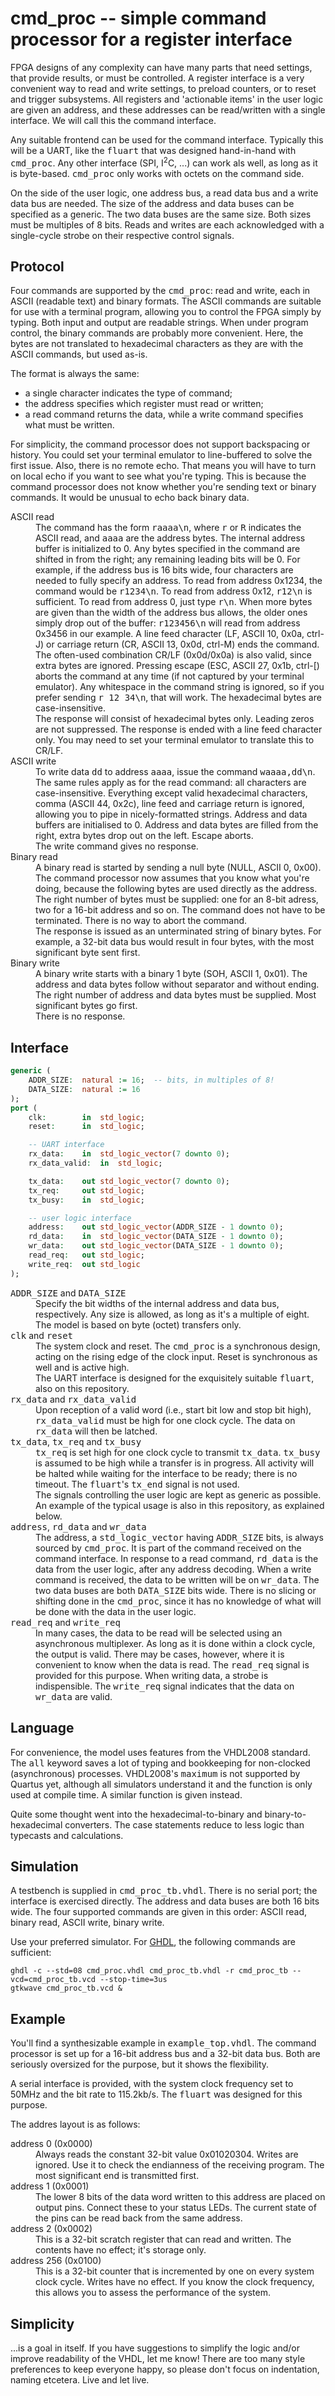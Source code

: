 # cmd_proc -- simple command processor for a register interface

FPGA designs of any complexity can have many parts that need settings, that
provide results, or must be controlled. A register interface is a very
convenient way to read and write settings, to preload counters, or to reset
and trigger subsystems. All registers and 'actionable items' in the user
logic are given an address, and these addresses can be read/written with a
single interface. We will call this the command interface.

Any suitable frontend can be used for the command interface. Typically this
will be a UART, like the <tt>fluart</tt> that was designed hand-in-hand with
<tt>cmd_proc</tt>. Any other interface (SPI, I<sup>2</sup>C, ...) can work
als well, as long as it is byte-based. <tt>cmd_proc</tt> only works with
octets on the command side.

On the side of the user logic, one address bus, a read data bus and a write
data bus are needed. The size of the address and data buses can be specified
as a generic. The two data buses are the same size. Both sizes must be
multiples of 8 bits. Reads and writes are each acknowledged with a
single-cycle strobe on their respective control signals.

## Protocol

Four commands are supported by the <tt>cmd_proc</tt>: read and write, each
in ASCII (readable text) and binary formats. The ASCII commands are suitable
for use with a terminal program, allowing you to control the FPGA simply by
typing. Both input and output are readable strings. When under program
control, the binary commands are probably more convenient. Here, the bytes
are not translated to hexadecimal characters as they are with the ASCII
commands, but used as-is.

The format is always the same:
- a single character indicates the type of command;
- the address specifies which register must read or written;
- a read command returns the data, while a write command specifies what must
  be written.

For simplicity, the command processor does not support backspacing or
history. You could set your terminal emulator to line-buffered to solve the
first issue. Also, there is no remote echo. That means you will have to turn
on local echo if you want to see what you're typing. This is because the
command processor does not know whether you're sending text or binary
commands. It would be unusual to echo back binary data.

<dl>
<dt>ASCII read</dt>
<dd>The command has the form <tt>raaaa\n</tt>, where <tt>r</tt> or <tt>R</tt>
    indicates the ASCII read, and <tt>aaaa</tt> are the address bytes. The
    internal address buffer is initialized to 0. Any bytes specified in the
    command are shifted in from the right; any remaining leading bits will
    be 0. For example, if the address bus is 16 bits wide, four characters
    are needed to fully specify an address. To read from address 0x1234, the
    command would be <tt>r1234\n</tt>. To read from address 0x12,
    <tt>r12\n</tt> is sufficient. To read from address 0, just type
    <tt>r\n</tt>. When more bytes are given than the width of the address
    bus allows, the older ones simply drop out of the buffer:
    <tt>r123456\n</tt> will read from address 0x3456 in our example. A line
    feed character (LF, ASCII 10, 0x0a, ctrl-J) or carriage return (CR,
    ASCII 13, 0x0d, ctrl-M) ends the command. The often-used combination
    CR/LF (0x0d/0x0a) is also valid, since extra bytes are ignored. Pressing
    escape (ESC, ASCII 27, 0x1b, ctrl-[) aborts the command at any time (if
    not captured by your terminal emulator). Any whitespace in the command
    string is ignored, so if you prefer sending <tt>r 12 34\n</tt>, that
    will work. The hexadecimal bytes are case-insensitive.
    <br>The response will consist of hexadecimal bytes only. Leading zeros
    are not suppressed. The response is ended with a line feed character
    only. You may need to set your terminal emulator to translate this to
    CR/LF.</dd>

<dt>ASCII write</dt>
<dd>To write data <tt>dd</tt> to address <tt>aaaa</tt>, issue the command
    <tt>waaaa,dd\n</tt>. The same rules apply as for the read command: all
    characters are case-insensitive. Everything except valid hexadecimal
    characters, comma (ASCII 44, 0x2c), line feed and carriage return is
    ignored, allowing you to pipe in nicely-formatted strings. Address and
    data buffers are initialised to 0. Address and data bytes are filled
    from the right, extra bytes drop out on the left. Escape aborts. <br>The
    write command gives no response.</dd>

<dt>Binary read</dt>
<dd>A binary read is started by sending a null byte (NULL, ASCII 0, 0x00).
    The command processor now assumes that you know what you're doing, because
    the following bytes are used directly as the address. The right number of
    bytes must be supplied: one for an 8-bit adress, two for a 16-bit address
    and so on. The command does not have to be terminated. There is no way to
    abort the command.
    <br>The response is issued as an unterminated string of binary bytes.
    For example, a 32-bit data bus would result in four bytes, with the most
    significant byte sent first.</dd>

<dt>Binary write</dt>
<dd>A binary write starts with a binary 1 byte (SOH, ASCII 1, 0x01). The
    address and data bytes follow without separator and without ending. The
    right number of address and data bytes must be supplied. Most
    significant bytes go first.
    <br>There is no response.</dd>
</dl>

## Interface

```vhdl
generic (
	ADDR_SIZE:	natural := 16;	-- bits, in multiples of 8!
	DATA_SIZE:	natural := 16
);
port (
	clk:		in  std_logic;
	reset:		in  std_logic;

	-- UART interface
	rx_data:	in  std_logic_vector(7 downto 0);
	rx_data_valid:	in  std_logic;

	tx_data:	out std_logic_vector(7 downto 0);
	tx_req:		out std_logic;
	tx_busy:	in  std_logic;

	-- user logic interface
	address:	out std_logic_vector(ADDR_SIZE - 1 downto 0);
	rd_data:	in  std_logic_vector(DATA_SIZE - 1 downto 0);
	wr_data:	out std_logic_vector(DATA_SIZE - 1 downto 0);
	read_req:	out std_logic;
	write_req:	out std_logic
);
```

<dl>
<dt><tt>ADDR_SIZE</tt> and <tt>DATA_SIZE</tt></dt>
<dd>Specify the bit widths of the internal address and data bus, respectively.
    Any size is allowed, as long as it's a multiple of eight. The model is
    based on byte (octet) transfers only.</dd>

<dt><tt>clk</tt> and <tt>reset</tt></dt>
<dd>The system clock and reset. The <tt>cmd_proc</tt> is a synchronous
    design, acting on the rising edge of the clock input. Reset is
    synchronous as well and is active high.
    <br>The UART interface is designed for the exquisitely suitable
    <tt>fluart</tt>, also on this repository.</dd>

<dt><tt>rx_data</tt> and <tt>rx_data_valid</tt></dt>
<dd>Upon reception of a valid word (i.e., start bit low and stop bit high),
    <tt>rx_data_valid</tt> must be high for one clock cycle. The data on
    <tt>rx_data</tt> will then be latched.</dd>

<dt><tt>tx_data</tt>, <tt>tx_req</tt> and <tt>tx_busy</tt></dt>
<dd><tt>tx_req</tt> is set high for one clock cycle to transmit
    <tt>tx_data</tt>. <tt>tx_busy</tt> is assumed to be high while a
    transfer is in progress. All activity will be halted while waiting for
    the interface to be ready; there is no timeout. The <tt>fluart</tt>'s
    <tt>tx_end</tt> signal is not used.
    <br>The signals controlling the user logic are kept as generic as
    possible. An example of the typical usage is also in this repository, as
    explained below.</dd>

<dt><tt>address</tt>, <tt>rd_data</tt> and <tt>wr_data</tt></dt>
<dd>The address, a <tt>std_logic_vector</tt> having <tt>ADDR_SIZE</tt> bits,
    is always sourced by <tt>cmd_proc</tt>. It is part of the command
    received on the command interface. In response to a read command,
    <tt>rd_data</tt> is the data from the user logic, after any address
    decoding. When a write command is received, the data to be written will
    be on <tt>wr_data</tt>. The two data buses are both <tt>DATA_SIZE</tt>
    bits wide. There is no slicing or shifting done in the
    <tt>cmd_proc</tt>, since it has no knowledge of what will be done with
    the data in the user logic.</dd>

<dt><tt>read_req</tt> and <tt>write_req</tt></dt>
<dd>In many cases, the data to be read will be selected using an asynchronous
    multiplexer. As long as it is done within a clock cycle, the output is
    valid. There may be cases, however, where it is convenient to know when
    the data is read. The <tt>read_req</tt> signal is provided for this
    purpose. When writing data, a strobe is indispensible. The
    <tt>write_req</tt> signal indicates that the data on <tt>wr_data</tt>
    are valid.</dd>

</dl>

## Language

For convenience, the model uses features from the VHDL2008 standard. The
<tt>all</tt> keyword saves a lot of typing and bookkeeping for non-clocked
(asynchronous) processes. VHDL2008's <tt>maximum</tt> is not supported by
Quartus yet, although all simulators understand it and the function is only
used at compile time. A similar function is given instead.

Quite some thought went into the hexadecimal-to-binary and
binary-to-hexadecimal converters. The case statements reduce to less logic
than typecasts and calculations.

## Simulation

A testbench is supplied in <tt>cmd_proc_tb.vhdl</tt>. There is no serial
port; the interface is exercised directly. The address and data buses are
both 16 bits wide. The four supported commands are given in this order:
ASCII read, binary read, ASCII write, binary write.

Use your preferred simulator. For [GHDL](http://ghdl.free.fr/), the
following commands are sufficient:

```
ghdl -c --std=08 cmd_proc.vhdl cmd_proc_tb.vhdl -r cmd_proc_tb --vcd=cmd_proc_tb.vcd --stop-time=3us
gtkwave cmd_proc_tb.vcd &
```

## Example

You'll find a synthesizable example in <tt>example_top.vhdl</tt>. The
command processor is set up for a 16-bit address bus and a 32-bit data bus.
Both are seriously oversized for the purpose, but it shows the flexibility.

A serial interface is provided, with the system clock frequency set to 50MHz
and the bit rate to 115.2kb/s. The <tt>fluart</tt> was designed for this
purpose.

The addres layout is as follows:

<dl>
<dt>address 0 (0x0000)</dt>
<dd>Always reads the constant 32-bit value 0x01020304. Writes are ignored.
    Use it to check the endianness of the receiving program. The most
    significant end is transmitted first.</dd>

<dt>address 1 (0x0001)</dt>
<dd>The lower 8 bits of the data word written to this address are placed on
    output pins. Connect these to your status LEDs. The current state of the
    pins can be read back from the same address.</dd>

<dt>address 2 (0x0002)</dt>
<dd>This is a 32-bit scratch register that can read and written. The
    contents have no effect; it's storage only.</dd>

<dt>address 256 (0x0100)</dt>
<dd>This is a 32-bit counter that is incremented by one on every system
    clock cycle. Writes have no effect. If you know the clock frequency,
    this allows you to assess the performance of the system.</dd>
</dl>

## Simplicity  

...is a goal in itself. If you have suggestions to simplify the logic and/or
improve readability of the VHDL, let me know! There are too many style
preferences to keep everyone happy, so please don't focus on indentation,
naming etcetera. Live and let live.
